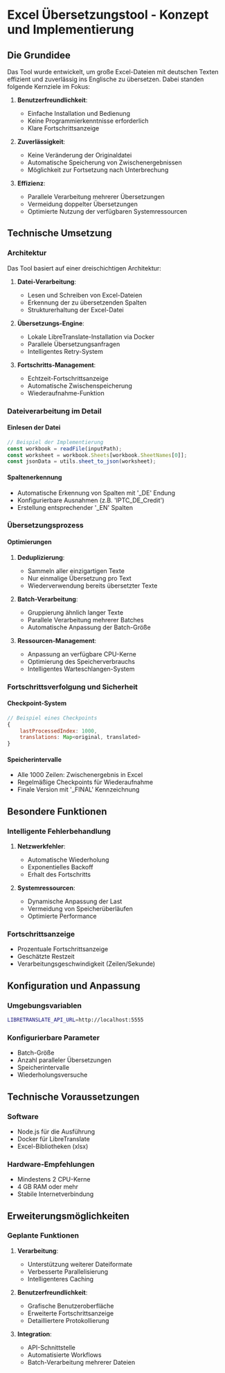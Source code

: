 # Excel Übersetzungstool - Konzept und Implementierung

## Die Grundidee
Das Tool wurde entwickelt, um große Excel-Dateien mit deutschen Texten effizient und zuverlässig ins Englische zu übersetzen. Dabei standen folgende Kernziele im Fokus:

1. **Benutzerfreundlichkeit**: 
   - Einfache Installation und Bedienung
   - Keine Programmierkenntnisse erforderlich
   - Klare Fortschrittsanzeige

2. **Zuverlässigkeit**:
   - Keine Veränderung der Originaldatei
   - Automatische Speicherung von Zwischenergebnissen
   - Möglichkeit zur Fortsetzung nach Unterbrechung

3. **Effizienz**:
   - Parallele Verarbeitung mehrerer Übersetzungen
   - Vermeidung doppelter Übersetzungen
   - Optimierte Nutzung der verfügbaren Systemressourcen

## Technische Umsetzung

### Architektur
Das Tool basiert auf einer dreischichtigen Architektur:

1. **Datei-Verarbeitung**:
   - Lesen und Schreiben von Excel-Dateien
   - Erkennung der zu übersetzenden Spalten
   - Strukturerhaltung der Excel-Datei

2. **Übersetzungs-Engine**:
   - Lokale LibreTranslate-Installation via Docker
   - Parallele Übersetzungsanfragen
   - Intelligentes Retry-System

3. **Fortschritts-Management**:
   - Echtzeit-Fortschrittsanzeige
   - Automatische Zwischenspeicherung
   - Wiederaufnahme-Funktion

### Dateiverarbeitung im Detail

#### Einlesen der Datei
```javascript
// Beispiel der Implementierung
const workbook = readFile(inputPath);
const worksheet = workbook.Sheets[workbook.SheetNames[0]];
const jsonData = utils.sheet_to_json(worksheet);
```

#### Spaltenerkennung
- Automatische Erkennung von Spalten mit '_DE' Endung
- Konfigurierbare Ausnahmen (z.B. 'IPTC_DE_Credit')
- Erstellung entsprechender '_EN' Spalten

### Übersetzungsprozess

#### Optimierungen
1. **Deduplizierung**:
   - Sammeln aller einzigartigen Texte
   - Nur einmalige Übersetzung pro Text
   - Wiederverwendung bereits übersetzter Texte

2. **Batch-Verarbeitung**:
   - Gruppierung ähnlich langer Texte
   - Parallele Verarbeitung mehrerer Batches
   - Automatische Anpassung der Batch-Größe

3. **Ressourcen-Management**:
   - Anpassung an verfügbare CPU-Kerne
   - Optimierung des Speicherverbrauchs
   - Intelligentes Warteschlangen-System

### Fortschrittsverfolgung und Sicherheit

#### Checkpoint-System
```javascript
// Beispiel eines Checkpoints
{
    lastProcessedIndex: 1000,
    translations: Map<original, translated>
}
```

#### Speicherintervalle
- Alle 1000 Zeilen: Zwischenergebnis in Excel
- Regelmäßige Checkpoints für Wiederaufnahme
- Finale Version mit '_FINAL' Kennzeichnung

## Besondere Funktionen

### Intelligente Fehlerbehandlung
1. **Netzwerkfehler**:
   - Automatische Wiederholung
   - Exponentielles Backoff
   - Erhalt des Fortschritts

2. **Systemressourcen**:
   - Dynamische Anpassung der Last
   - Vermeidung von Speicherüberläufen
   - Optimierte Performance

### Fortschrittsanzeige
- Prozentuale Fortschrittsanzeige
- Geschätzte Restzeit
- Verarbeitungsgeschwindigkeit (Zeilen/Sekunde)

## Konfiguration und Anpassung

### Umgebungsvariablen
```bash
LIBRETRANSLATE_API_URL=http://localhost:5555
```

### Konfigurierbare Parameter
- Batch-Größe
- Anzahl paralleler Übersetzungen
- Speicherintervalle
- Wiederholungsversuche

## Technische Voraussetzungen

### Software
- Node.js für die Ausführung
- Docker für LibreTranslate
- Excel-Bibliotheken (xlsx)

### Hardware-Empfehlungen
- Mindestens 2 CPU-Kerne
- 4 GB RAM oder mehr
- Stabile Internetverbindung

## Erweiterungsmöglichkeiten

### Geplante Funktionen
1. **Verarbeitung**:
   - Unterstützung weiterer Dateiformate
   - Verbesserte Parallelisierung
   - Intelligenteres Caching

2. **Benutzerfreundlichkeit**:
   - Grafische Benutzeroberfläche
   - Erweiterte Fortschrittsanzeige
   - Detailliertere Protokollierung

3. **Integration**:
   - API-Schnittstelle
   - Automatisierte Workflows
   - Batch-Verarbeitung mehrerer Dateien 